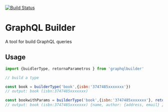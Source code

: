[![Build Status](https://travis-ci.org/IgorDePaula/graphqlbuilder.svg?branch=master)](https://travis-ci.org/IgorDePaula/graphqlbuilder)

GraphQL Builder
===============


A tool for build GraphQL queries

Usage
---

```javascript
import {buidlerType, retornaParametros } from 'graphqlbuilder'

// build a type

const book = builderType('book',{isbn:'3747485xxxxxxx'})
// output: book (isbn:3747485xxxxxxx)

const bookwithParams = builderType('book',{isbn:'3747485xxxxxxx'}, retornaParametros(['name',retornaParametros(['address','email'])]))
// output: book (isbn:3747485xxxxxxx) {name, author: {address, email} }

```
